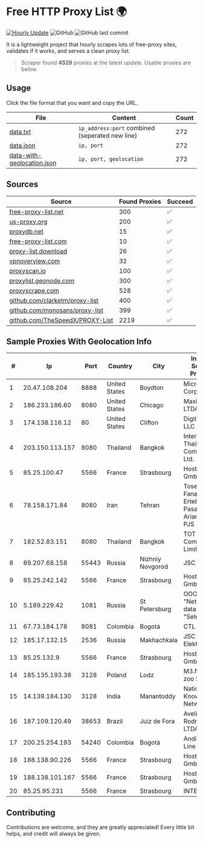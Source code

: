 
# Free HTTP Proxy List 🌍

[![Hourly Update](https://github.com/mertguvencli/http-proxy-list/actions/workflows/main.yml/badge.svg?branch=main)](https://github.com/mertguvencli/http-proxy-list/actions/workflows/main.yml)
![GitHub](https://img.shields.io/github/license/mertguvencli/http-proxy-list)
![GitHub last commit](https://img.shields.io/github/last-commit/mertguvencli/http-proxy-list)

It is a lightweight project that hourly scrapes lots of free-proxy sites, validates if it works, and serves a clean proxy list.


> Scraper found **4529** proxies at the latest update. Usable proxies are below.

## Usage

Click the file format that you want and copy the URL.


|File|Content|Count|
|----|-------|-----|
|[data.txt](https://raw.githubusercontent.com/mertguvencli/http-proxy-list/main/proxy-list/data.txt)|`ip_address:port` combined (seperated new line)|272|
|[data.json](https://raw.githubusercontent.com/mertguvencli/http-proxy-list/main/proxy-list/data.json)|`ip, port`|272|
|[data-with-geolocation.json](https://raw.githubusercontent.com/mertguvencli/http-proxy-list/main/proxy-list/data-with-geolocation.json)|`ip, port, geolocation`|272|

## Sources

|Source|Found Proxies|Succeed|
|------|-------------|-------|
|[free-proxy-list.net](https://free-proxy-list.net)|300|✅|
|[us-proxy.org](https://www.us-proxy.org)|200|✅|
|[proxydb.net](http://proxydb.net)|15|✅|
|[free-proxy-list.com](https://free-proxy-list.com/?page=&port=&type%5B%5D=http&type%5B%5D=https&up_time=0&search=Search)|10|✅|
|[proxy-list.download](https://www.proxy-list.download/HTTP)|26|✅|
|[vpnoverview.com](https://vpnoverview.com/privacy/anonymous-browsing/free-proxy-servers)|32|✅|
|[proxyscan.io](https://www.proxyscan.io)|100|✅|
|[proxylist.geonode.com](https://proxylist.geonode.com/api/proxy-list?limit=300&page=1&sort_by=lastChecked&sort_type=desc&protocols=http,https)|300|✅|
|[proxyscrape.com](https://api.proxyscrape.com/v2/?request=displayproxies&protocol=http&timeout=10000&country=all&ssl=all&anonymity=all)|528|✅|
|[github.com/clarketm/proxy-list](https://raw.githubusercontent.com/clarketm/proxy-list/master/proxy-list-raw.txt)|400|✅|
|[github.com/monosans/proxy-list](https://raw.githubusercontent.com/monosans/proxy-list/main/proxies/http.txt)|399|✅|
|[github.com/TheSpeedX/PROXY-List](https://raw.githubusercontent.com/TheSpeedX/PROXY-List/master/http.txt)|2219|✅|


## Sample Proxies With Geolocation Info

|#|Ip|Port|Country|City|Internet Service Provider|
|-|--|----|-------|----|-------------------------|
|1|20.47.108.204|8888|United States|Boydton|Microsoft Corporation|
|2|186.233.186.60|8080|United States|Chicago|Maxihost LTDA|
|3|174.138.116.12|80|United States|Clifton|DigitalOcean, LLC|
|4|203.150.113.157|8080|Thailand|Bangkok|Internet Thailand Company Ltd.|
|5|85.25.100.47|5566|France|Strasbourg|Host Europe GmbH|
|6|78.158.171.84|8080|Iran|Tehran|Tose'h Fanavari Ertebabat Pasargad Arian Co. PJS|
|7|182.52.83.151|8080|Thailand|Bangkok|TOT Public Company Limited|
|8|89.207.68.158|55443|Russia|Nizhniy Novgorod|JSC Svyazist|
|9|85.25.242.142|5566|France|Strasbourg|Host Europe GmbH|
|10|5.189.229.42|1081|Russia|St Petersburg|OOO "Network of data-centers "Selectel"|
|11|67.73.184.178|8081|Colombia|Bogotá|CTL LATAM|
|12|185.17.132.15|2536|Russia|Makhachkala|JSC Elektrosvyaz|
|13|85.25.132.9|5566|France|Strasbourg|Host Europe GmbH|
|14|185.135.193.38|3128|Poland|Lodz|M3.NET Sp. zoo Sp. K.|
|15|14.139.184.130|3128|India|Manantoddy|National Knowledge Network|
|16|187.109.120.49|38653|Brazil|Juiz de Fora|Avelino e Rodrigues LTDA|
|17|200.25.254.193|54240|Colombia|Bogotá|Andinet ON Line|
|18|188.138.90.226|5566|France|Strasbourg|Host Europe GmbH|
|19|188.138.101.167|5566|France|Strasbourg|Host Europe GmbH|
|20|85.25.95.231|5566|France|Strasbourg|INTERGENIA|



## Contributing

Contributions are welcome, and they are greatly appreciated! Every
little bit helps, and credit will always be given.

